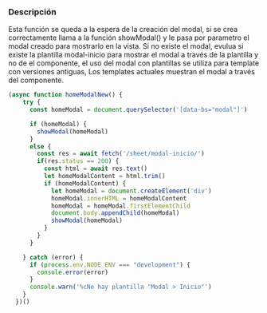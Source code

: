 ### Descripción

Esta función se queda a la espera de la creación del modal, si se crea correctamente llama a la función showModal() y le pasa por parametro el modal creado para mostrarlo en la vista. Si no existe el modal, evulua si existe la plantilla modal-inicio para mostrar el modal a través de la plantilla y no de el componente, el uso del modal con plantillas se utiliza para template con versiones antiguas, Los templates actuales muestran el modal a través del componente.

```js
(async function homeModalNew() {
    try {
      const homeModal = document.querySelector('[data-bs="modal"]')

      if (homeModal) {
        showModal(homeModal)
      }
      else {
        const res = await fetch('/sheet/modal-inicio/')
        if(res.status == 200) {
          const html = await res.text()
          let homeModalContent = html.trim()
          if (homeModalContent) {
            let homeModal = document.createElement('div')
            homeModal.innerHTML = homeModalContent
            homeModal = homeModal.firstElementChild
            document.body.appendChild(homeModal)
            showModal(homeModal)
          }
        }
      }

    } catch (error) {
      if (process.env.NODE_ENV === "development") {
        console.error(error)
      }
      console.warn('%cNo hay plantilla "Modal > Inicio"')
    }
  })()
```